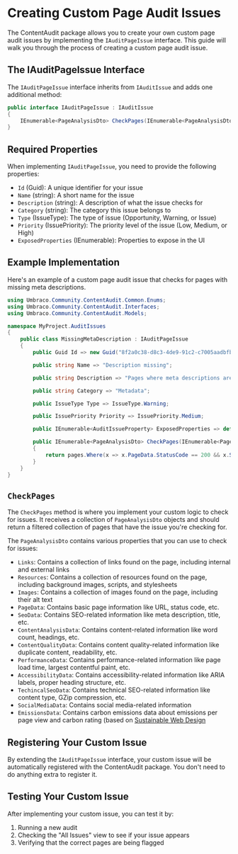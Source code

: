# Creating Custom Page Audit Issues

The ContentAudit package allows you to create your own custom page audit issues by implementing the `IAuditPageIssue` interface. This guide will walk you through the process of creating a custom page audit issue.

## The IAuditPageIssue Interface

The `IAuditPageIssue` interface inherits from `IAuditIssue` and adds one additional method:

```csharp
public interface IAuditPageIssue : IAuditIssue
{
    IEnumerable<PageAnalysisDto> CheckPages(IEnumerable<PageAnalysisDto> pages);
}
```

## Required Properties

When implementing `IAuditPageIssue`, you need to provide the following properties:

- `Id` (Guid): A unique identifier for your issue
- `Name` (string): A short name for the issue
- `Description` (string): A description of what the issue checks for
- `Category` (string): The category this issue belongs to
- `Type` (IssueType): The type of issue (Opportunity, Warning, or Issue)
- `Priority` (IssuePriority): The priority level of the issue (Low, Medium, or High)
- `ExposedProperties` (IEnumerable<AuditIssueProperty>): Properties to expose in the UI

## Example Implementation

Here's an example of a custom page audit issue that checks for pages with missing meta descriptions.

```csharp
using Umbraco.Community.ContentAudit.Common.Enums;
using Umbraco.Community.ContentAudit.Interfaces;
using Umbraco.Community.ContentAudit.Models;

namespace MyProject.AuditIssues
{
    public class MissingMetaDescription : IAuditPageIssue
    {
        public Guid Id => new Guid("8f2a0c38-d8c3-4de9-91c2-c7005aadbfb9");

        public string Name => "Description missing";

        public string Description => "Pages where meta descriptions are missing";

        public string Category => "Metadata";

        public IssueType Type => IssueType.Warning;

        public IssuePriority Priority => IssuePriority.Medium;

        public IEnumerable<AuditIssueProperty> ExposedProperties => default;

        public IEnumerable<PageAnalysisDto> CheckPages(IEnumerable<PageAnalysisDto> pages)
        {
            return pages.Where(x => x.PageData.StatusCode == 200 && x.SeoData != null && string.IsNullOrEmpty(x.SeoData?.MetaDescription));
        }
    }
}
```

## `CheckPages`

The `CheckPages` method is where you implement your custom logic to check for issues. It receives a collection of `PageAnalysisDto` objects and should return a filtered collection of pages that have the issue you're checking for.

The `PageAnalysisDto` contains various properties that you can use to check for issues:

- `Links`: Contains a collection of links found on the page, including internal and external links
- `Resources`: Contains a collection of resources found on the page, including background images, scripts, and stylesheets
- `Images`: Contains a collection of images found on the page, including their alt text
- `PageData`: Contains basic page information like URL, status code, etc.
- `SeoData`: Contains SEO-related information like meta description, title, etc.
- `ContentAnalysisData`: Contains content-related information like word count, headings, etc.
- `ContentQualityData`: Contains content quality-related information like duplicate content, readability, etc.
- `PerformanceData`: Contains performance-related information like page load time, largest contentful paint, etc.
- `AccessibilityData`: Contains accessibility-related information like ARIA labels, proper heading structure, etc.
- `TechincalSeoData`: Contains technical SEO-related information like content type, GZip compression, etc.
- `SocialMediaData`: Contains social media-related information
- `EmissionsData`: Contains carbon emissions data about emissions per page view and carbon rating (based on [Sustainable Web Design](https://sustainablewebdesign.org/digital-carbon-ratings/)

## Registering Your Custom Issue
By extending the `IAuditPageIssue` interface, your custom issue will be automatically registered with the ContentAudit package. You don't need to do anything extra to register it.

## Testing Your Custom Issue

After implementing your custom issue, you can test it by:

1. Running a new audit
2. Checking the "All Issues" view to see if your issue appears
3. Verifying that the correct pages are being flagged